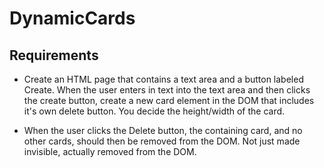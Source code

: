 # DynamicCards

## Requirements

- Create an HTML page that contains a text area and a button labeled Create.
When the user enters in text into the text area and then clicks the create button, create a new card element in the DOM that includes it's own delete button. You decide the height/width of the card.

- When the user clicks the Delete button, the containing card, and no other cards, should then be removed from the DOM. Not just made invisible, actually removed from the DOM.